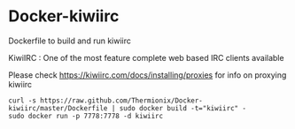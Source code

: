 Docker-kiwiirc
==============

Dockerfile to build and run kiwiirc

KiwiIRC : One of the most feature complete web based IRC clients available

Please check https://kiwiirc.com/docs/installing/proxies for info on proxying kiwiirc

    curl -s https://raw.github.com/Thermionix/Docker-kiwiirc/master/Dockerfile | sudo docker build -t="kiwiirc" -
    sudo docker run -p 7778:7778 -d kiwiirc
